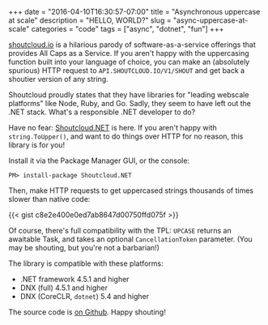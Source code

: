 +++
date        = "2016-04-10T16:30:57-07:00"
title       = "Asynchronous uppercase at scale"
description = "HELLO, WORLD?"
slug        = "async-uppercase-at-scale"
categories  = "code"
tags        = ["async", "dotnet", "fun"]
+++

[shoutcloud.io](http://shoutcloud.io/) is a hilarious parody of software-as-a-service offerings that provides All Caps as a Service. If you aren't happy with the uppercasing function built into your language of choice, you can make an (absolutely spurious) HTTP request to `API.SHOUTCLOUD.IO/V1/SHOUT` and get back a shoutier version of any string.

Shoutcloud proudly states that they have libraries for "leading webscale platforms" like Node, Ruby, and Go. Sadly, they seem to have left out the .NET stack. What's a responsible .NET developer to do?

<!--more-->

Have no fear: [Shoutcloud.NET](https://www.nuget.org/packages/Shoutcloud.NET) is here. If you aren't happy with `string.ToUpper()`, and want to do things over HTTP for no reason, this library is for you!

Install it via the Package Manager GUI, or the console:

```
PM> install-package Shoutcloud.NET
```

Then, make HTTP requests to get uppercased strings thousands of times slower than native code:

{{< gist c8e2e400e0ed7ab8647d00750ffd075f >}}

Of course, there's full compatibility with the TPL: `UPCASE` returns an awaitable Task, and takes an optional `CancellationToken` parameter. (You may be shouting, but you're not a barbarian!)

The library is compatible with these platforms:

* .NET framework 4.5.1 and higher
* DNX (full) 4.5.1 and higher
* DNX (CoreCLR, `dotnet`) 5.4 and higher

The source code is [on Github](https://github.com/nbarbettini/SHOUTCLOUD.NET). Happy shouting!
